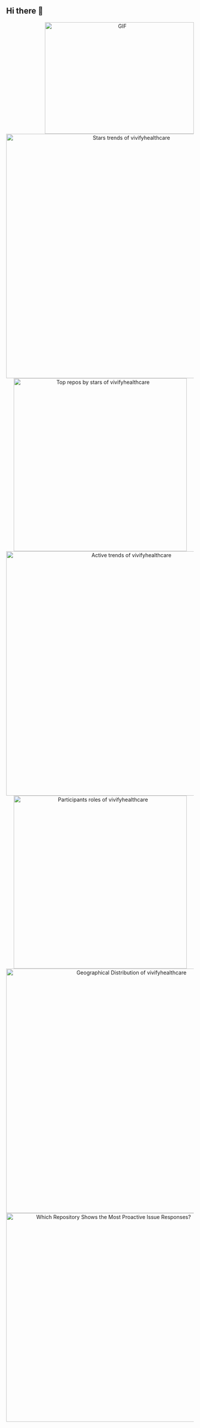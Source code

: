 ## Hi there 👋

<!--

**Here are some ideas to get you started:**

🙋‍♀️ A short introduction - what is your organization all about?
🌈 Contribution guidelines - how can the community get involved?
👩‍💻 Useful resources - where can the community find your docs? Is there anything else the community should know?
🍿 Fun facts - what does your team eat for breakfast?
🧙 Remember, you can do mighty things with the power of [Markdown](https://docs.github.com/github/writing-on-github/getting-started-with-writing-and-formatting-on-github/basic-writing-and-formatting-syntax)
-->
<a target="_blank" align="center">
  <img align="right" top="500" height="300" width="400" alt="GIF" src="https://media.giphy.com/media/SWoSkN6DxTszqIKEqv/giphy.gif">
</a>

<!-- Copy-paste in your Readme.md file -->

<a href="https://next.ossinsight.io/widgets/official/compose-org-activity-growth-total?activity=stars&owner_id=87693177&period=past_28_days" target="_blank" style="display: block" align="center">
  <picture>
    <source media="(prefers-color-scheme: dark)" srcset="https://next.ossinsight.io/widgets/official/compose-org-activity-growth-total/thumbnail.png?activity=stars&owner_id=87693177&period=past_28_days&image_size=4x7&color_scheme=dark" width="657" height="auto">
    <img alt="Stars trends of vivifyhealthcare" src="https://next.ossinsight.io/widgets/official/compose-org-activity-growth-total/thumbnail.png?activity=stars&owner_id=87693177&period=past_28_days&image_size=4x7&color_scheme=light" width="657" height="auto">
  </picture>
</a>

<!-- Made with [OSS Insight](https://ossinsight.io/) -->

<!-- Copy-paste in your Readme.md file -->

<a href="https://next.ossinsight.io/widgets/official/compose-org-stars-top-repos?owner_id=87693177&period=past_28_days" target="_blank" style="display: block" align="center">
  <picture>
    <source media="(prefers-color-scheme: dark)" srcset="https://next.ossinsight.io/widgets/official/compose-org-stars-top-repos/thumbnail.png?owner_id=87693177&period=past_28_days&image_size=4x5&color_scheme=dark" width="465" height="auto">
    <img alt="Top repos by stars of vivifyhealthcare" src="https://next.ossinsight.io/widgets/official/compose-org-stars-top-repos/thumbnail.png?owner_id=87693177&period=past_28_days&image_size=4x5&color_scheme=light" width="465" height="auto">
  </picture>
</a>

<!-- Made with [OSS Insight](https://ossinsight.io/) -->

<!-- Copy-paste in your Readme.md file -->

<a href="https://next.ossinsight.io/widgets/official/compose-org-participants-growth?activity=active&period=past_28_days&owner_id=87693177" target="_blank" style="display: block" align="center">
  <picture>
    <source media="(prefers-color-scheme: dark)" srcset="https://next.ossinsight.io/widgets/official/compose-org-participants-growth/thumbnail.png?activity=active&period=past_28_days&owner_id=87693177&image_size=4x7&color_scheme=dark" width="657" height="auto">
    <img alt="Active trends of vivifyhealthcare" src="https://next.ossinsight.io/widgets/official/compose-org-participants-growth/thumbnail.png?activity=active&period=past_28_days&owner_id=87693177&image_size=4x7&color_scheme=light" width="657" height="auto">
  </picture>
</a>

<!-- Made with [OSS Insight](https://ossinsight.io/) -->

<!-- Copy-paste in your Readme.md file -->

<a href="https://next.ossinsight.io/widgets/official/compose-org-participants-roles-ratio?owner_id=87693177&period=past_28_days" target="_blank" style="display: block" align="center">
  <picture>
    <source media="(prefers-color-scheme: dark)" srcset="https://next.ossinsight.io/widgets/official/compose-org-participants-roles-ratio/thumbnail.png?owner_id=87693177&period=past_28_days&image_size=5x5&color_scheme=dark" width="465" height="auto">
    <img alt="Participants roles of vivifyhealthcare" src="https://next.ossinsight.io/widgets/official/compose-org-participants-roles-ratio/thumbnail.png?owner_id=87693177&period=past_28_days&image_size=5x5&color_scheme=light" width="465" height="auto">
  </picture>
</a>

<!-- Made with [OSS Insight](https://ossinsight.io/) -->

<!-- Copy-paste in your Readme.md file -->

<a href="https://next.ossinsight.io/widgets/official/compose-org-activity-map?activity=stars&period=past_12_months&role=commit_authors&owner_id=87693177" target="_blank" style="display: block" align="center">
  <picture>
    <source media="(prefers-color-scheme: dark)" srcset="https://next.ossinsight.io/widgets/official/compose-org-activity-map/thumbnail.png?activity=stars&period=past_12_months&role=commit_authors&owner_id=87693177&image_size=4x7&color_scheme=dark" width="657" height="auto">
    <img alt="Geographical Distribution of vivifyhealthcare" src="https://next.ossinsight.io/widgets/official/compose-org-activity-map/thumbnail.png?activity=stars&period=past_12_months&role=commit_authors&owner_id=87693177&image_size=4x7&color_scheme=light" width="657" height="auto">
  </picture>
</a>

<!-- Made with [OSS Insight](https://ossinsight.io/) -->

<!-- Copy-paste in your Readme.md file -->

<a href="https://next.ossinsight.io/widgets/official/compose-org-activity-open-to-close?activity=issues&owner_id=87693177&period=past_12_months" target="_blank" style="display: block" align="center">
  <picture>
    <source media="(prefers-color-scheme: dark)" srcset="https://next.ossinsight.io/widgets/official/compose-org-activity-open-to-close/thumbnail.png?activity=issues&owner_id=87693177&period=past_12_months&image_size=3x6&color_scheme=dark" width="561" height="auto">
    <img alt="Which Repository Shows the Most Proactive Issue Responses?" src="https://next.ossinsight.io/widgets/official/compose-org-activity-open-to-close/thumbnail.png?activity=issues&owner_id=87693177&period=past_12_months&image_size=3x6&color_scheme=light" width="561" height="auto">
  </picture>
</a>

<!-- Made with [OSS Insight](https://ossinsight.io/) -->
